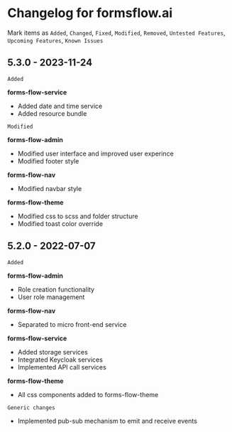 # Changelog for formsflow.ai

Mark items as `Added`, `Changed`, `Fixed`, `Modified`, `Removed`, `Untested Features`, `Upcoming Features`, `Known Issues`

## 5.3.0 - 2023-11-24

`Added`

**forms-flow-service**
  - Added date and time service
  - Added resource bundle 

`Modified`

**forms-flow-admin**
 - Modified user interface and improved user experince 
 - Modified footer style
 
**forms-flow-nav**
 - Modified navbar style
   
**forms-flow-theme**
 - Modified css to scss and folder structure
 - Modified toast color override
 

## 5.2.0 - 2022-07-07

`Added`

**forms-flow-admin**
  - Role creation functionality
  - User role management
 
**forms-flow-nav**
  - Separated to micro front-end service

**forms-flow-service**
  - Added storage services
  - Integrated Keycloak services
  - Implemented API call services
    
**forms-flow-theme**
  - All css components added to forms-flow-theme

`Generic changes`
 - Implemented pub-sub mechanism to emit and receive events
    
